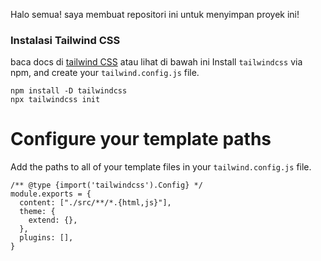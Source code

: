 Halo semua! saya membuat repositori ini untuk menyimpan proyek ini!

### Instalasi Tailwind CSS

baca docs di [tailwind CSS](https://tailwindcss.com/docs/installation) atau lihat di bawah ini
Install `tailwindcss` via npm, and create your `tailwind.config.js` file.

```
npm install -D tailwindcss
npx tailwindcss init
```

# Configure your template paths

Add the paths to all of your template files in your `tailwind.config.js` file.

```
/** @type {import('tailwindcss').Config} */
module.exports = {
  content: ["./src/**/*.{html,js}"],
  theme: {
    extend: {},
  },
  plugins: [],
}
```
